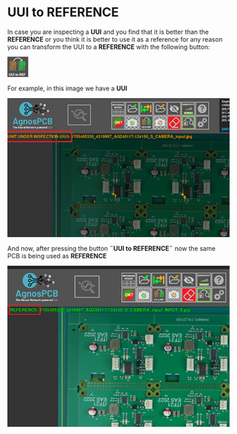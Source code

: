 # UUI to REFERENCE

In case you are inspecting a **UUI** and you find that it is better than the **REFERENCE** or you think it is better to use it as a reference for any reason you can transform the UUI to a **REFERENCE** with the following button:

![alt text](assets/UUI-to-REF.png)

For example, in this image we have a **UUI**

![alt text](assets/UUI.png)

And now, after pressing the button **¨UUI to REFERENCE¨** now the same PCB is being used as **REFERENCE**

![alt text](assets/REFERENCE.png)

 
